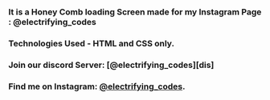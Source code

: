 ### It is a Honey Comb loading Screen made for my Instagram Page : @electrifying_codes

### Technologies Used - HTML and CSS only.

### Join our discord Server: [@electrifying_codes][dis]
### Find me on Instagram: [@electrifying_codes][Instagram].

[instagram]: https://www.instagram.com/electrifying_codes